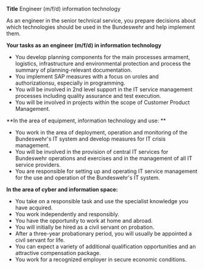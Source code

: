 **Title**
Engineer (m/f/d) information technology

As an engineer in the senior technical service, you prepare decisions about which technologies should be used in the Bundeswehr and help implement them.

**Your tasks as an engineer (m/f/d) in information technology**

-	You develop planning components for the main processes armament, logistics, infrastructure and environmental protection and process the summary of planning-relevant documentation.
-	You implement SAP measures with a focus on uroles and authorizationsu, especially in programming.
-	You will be involved in 2nd level support in the IT service management processes including quality assurance and test execution.
-	You will be involved in projects within the scope of Customer Product Management.

**In the area of equipment, information technology and use:  **

-	You work in the area of deployment, operation and monitoring of the Bundeswehr's IT system and develop measures for IT crisis management.
-	You will be involved in the provision of central IT services for Bundeswehr operations and exercises and in the management of all IT service providers.
-	You are responsible for setting up and operating IT service management for the use and operation of the Bundeswehr's IT system.

**In the area of cyber and information space:**

-	You take on a responsible task and use the specialist knowledge you have acquired.
-	You work independently and responsibly.
-	You have the opportunity to work at home and abroad.
-	You will initially be hired as a civil servant on probation.
-	After a three-year probationary period, you will usually be appointed a civil servant for life.
-	You can expect a variety of additional qualification opportunities and an attractive compensation package.
-	You work for a recognized employer in secure economic conditions.
